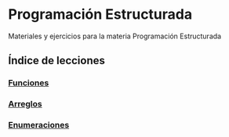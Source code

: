 # Programación Estructurada
Materiales y ejercicios para la materia Programación Estructurada

## Índice de lecciones 
### [Funciones](lessons/functions)
### [Arreglos](lessons/arrays)
### [Enumeraciones](lessons/enums)
